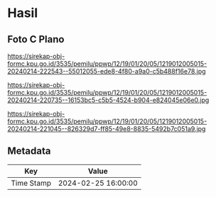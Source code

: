 # Hasil

## Foto C Plano

https://sirekap-obj-formc.kpu.go.id/3535/pemilu/ppwp/12/19/01/20/05/1219012005015-20240214-222543--55012055-ede8-4f80-a9a0-c5b488f16e78.jpg

https://sirekap-obj-formc.kpu.go.id/3535/pemilu/ppwp/12/19/01/20/05/1219012005015-20240214-220735--16153bc5-c5b5-4524-b904-e824045e06e0.jpg

https://sirekap-obj-formc.kpu.go.id/3535/pemilu/ppwp/12/19/01/20/05/1219012005015-20240214-221045--826329d7-ff85-49e8-8835-5492b7c051a9.jpg


## Metadata

| Key        | Value               |
| ---------- | ------------------- |
| Time Stamp | 2024-02-25 16:00:00 |




